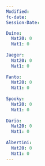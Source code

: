 ```yaml
---
Modified: 
fc-date: 
Session-Date: 

Duine:
  Nat20: 0
  Nat1: 0
  
Jaeger:
  Nat20: 0
  Nat1: 0
  
Fanto:
  Nat20: 0
  Nat1: 0
  
Spooky:
  Nat20: 0
  Nat1: 0
  
Dario:
  Nat20: 0
  Nat1: 0
  
Albertini:
  Nat20: 0
  Nat1: 0
---
```


